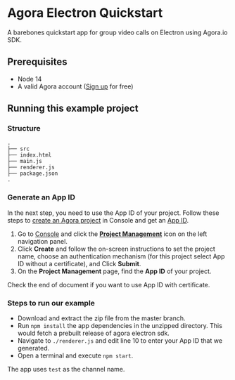 # Agora Electron Quickstart
A barebones quickstart app for group video calls on Electron using Agora.io SDK.

## Prerequisites
* Node 14
* A valid Agora account ([Sign up](https://dashboard.agora.io/) for free)

## Running this example project

### Structure

```
.
├── src
├── index.html
├── main.js
├── renderer.js
├── package.json
.
```

### Generate an App ID

In the next step, you need to use the App ID of your project. Follow these steps to [create an Agora project](https://docs.agora.io/en/Agora%20Platform/manage_projects?platform=All%20Platforms) in Console and get an [App ID](https://docs.agora.io/en/Agora%20Platform/terms?platform=All%20Platforms#a-nameappidaapp-id ).

1. Go to [Console](https://dashboard.agora.io/) and click the **[Project Management](https://dashboard.agora.io/projects)** icon on the left navigation panel. 
2. Click **Create** and follow the on-screen instructions to set the project name, choose an authentication mechanism (for this project select App ID without a certificate), and Click **Submit**. 
3. On the **Project Management** page, find the **App ID** of your project. 

Check the end of document if you want to use App ID with certificate.

### Steps to run our example

* Download and extract the zip file from the master branch.
* Run `npm install` the app dependencies in the unzipped directory. This would fetch a prebuilt release of agora electron sdk.
* Navigate to `./renderer.js` and edit line 10 to enter your App ID that we generated.
* Open a terminal and execute `npm start`.

The app uses `test` as the channel name.

